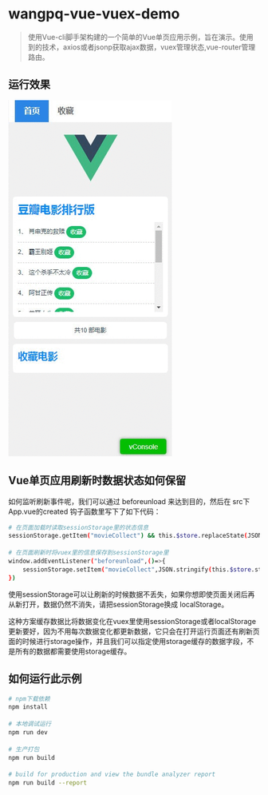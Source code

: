 # wangpq-vue-vuex-demo
> 使用Vue-cli脚手架构建的一个简单的Vue单页应用示例，旨在演示。使用到的技术，axios或者jsonp获取ajax数据，vuex管理状态,vue-router管理路由。

## 运行效果
![](./effect.gif)

## Vue单页应用刷新时数据状态如何保留
 
如何监听刷新事件呢，我们可以通过 beforeunload 来达到目的，然后在 src下App.vue的created 钩子函数里写下了如下代码：

``` bash
# 在页面加载时读取sessionStorage里的状态信息
sessionStorage.getItem("movieCollect") && this.$store.replaceState(JSON.parse(sessionStorage.getItem("movieCollect")));

# 在页面刷新时将vuex里的信息保存到sessionStorage里
window.addEventListener("beforeunload",()=>{
    sessionStorage.setItem("movieCollect",JSON.stringify(this.$store.state))
})
```

使用sessionStorage可以让刷新的时候数据不丢失，如果你想即使页面关闭后再从新打开，数据仍然不消失，请把sessionStorage换成 localStorage。

这种方案缓存数据比将数据变化在vuex里使用sessionStorage或者localStorage更新要好，因为不用每次数据变化都更新数据，它只会在打开运行页面还有刷新页面的时候进行storage操作，并且我们可以指定使用storage缓存的数据字段，不是所有的数据都需要使用storage缓存。


## 如何运行此示例


``` bash
# npm下载依赖
npm install

# 本地调试运行
npm run dev

# 生产打包
npm run build

# build for production and view the bundle analyzer report
npm run build --report
```